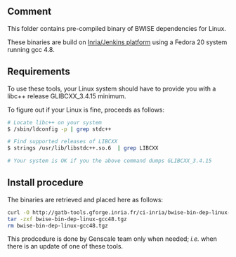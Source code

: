 ## Comment

This folder contains pre-compiled binary of BWISE dependencies for Linux.

These binaries are build on [Inria/Jenkins platform](https://ci.inria.fr/gatb-core/view/BWISE/) using a Fedora 20 system running gcc 4.8.

## Requirements

To use these tools, your Linux system should have to provide you with a libc++ release GLIBCXX_3.4.15 minimum.

To figure out if your Linux is fine, proceeds as follows:

```bash
# Locate libc++ on your system
$ /sbin/ldconfig -p | grep stdc++

# Find supported releases of LIBCXX 
$ strings /usr/lib/libstdc++.so.6  | grep LIBCXX

# Your system is OK if you the above command dumps GLIBCXX_3.4.15
```

## Install procedure
 
The binaries are retrieved and placed here as follows:

```bash
curl -O http://gatb-tools.gforge.inria.fr/ci-inria/bwise-bin-dep-linux-gcc48.tgz
tar -zxf bwise-bin-dep-linux-gcc48.tgz
rm bwise-bin-dep-linux-gcc48.tgz
```

This prodcedure is done by Genscale team only when needed; _i.e._ when there is an update of one of these tools.

